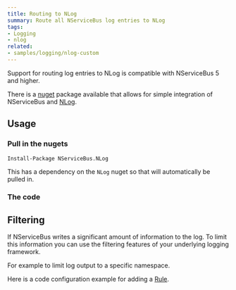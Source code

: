 ```yaml
---
title: Routing to NLog
summary: Route all NServiceBus log entries to NLog
tags: 
- Logging
- nlog
related:
- samples/logging/nlog-custom
---
```


Support for routing log entries to NLog is compatible with NServiceBus 5 and higher.

There is a [nuget](https://www.nuget.org/packages/NServiceBus.NLog/) package available that allows for simple integration of NServiceBus and [NLog](http://nlog-project.org/).


## Usage


### Pull in the nugets

    Install-Package NServiceBus.NLog

This has a dependency on the `NLog` nuget so that will automatically be pulled in.


### The code

<!-- import NLogInCode -->


## Filtering 

If NServiceBus writes a significant amount of information to the log. To limit this information you can use the filtering features of your underlying logging framework. 

For example to limit log output to a specific namespace.

Here is a code configuration example for adding a [Rule](https://github.com/nlog/NLog/wiki/Configuration-file#rules).

<!-- import NLogFiltering -->
